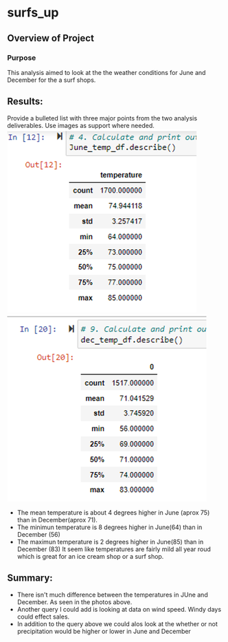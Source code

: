 # surfs_up
## Overview of Project

### Purpose

This analysis aimed to look at the the weather conditions for June and December for the a surf shops.

## Results:

Provide a bulleted list with three major points from the two analysis deliverables. Use images as support where needed.
![alt text](https://raw.githubusercontent.com/samnougues/surfs_up/main/June%20temps.png) ![alt text](https://raw.githubusercontent.com/samnougues/surfs_up/main/Dec%20temps.png)
- The mean temperature is about 4 degrees higher in June (aprox 75) than in December(aprox 71).
- The minimun temperature is 8 degrees higher in June(64) than in December (56)
- The maximun temperature is 2 degrees higher in June(85) than in December (83)
It seem like temperatures are fairly mild all year roud which is great for an ice cream shop or a surf shop.
## Summary:

- There isn't much difference between the temperatures in JUne and December. As seen in the photos above. 
- Another query I could add is looking at data on wind speed. Windy days could effect sales.
- In addition to the query above we could alos look at the whether or not precipitation would be higher or lower in June and December
